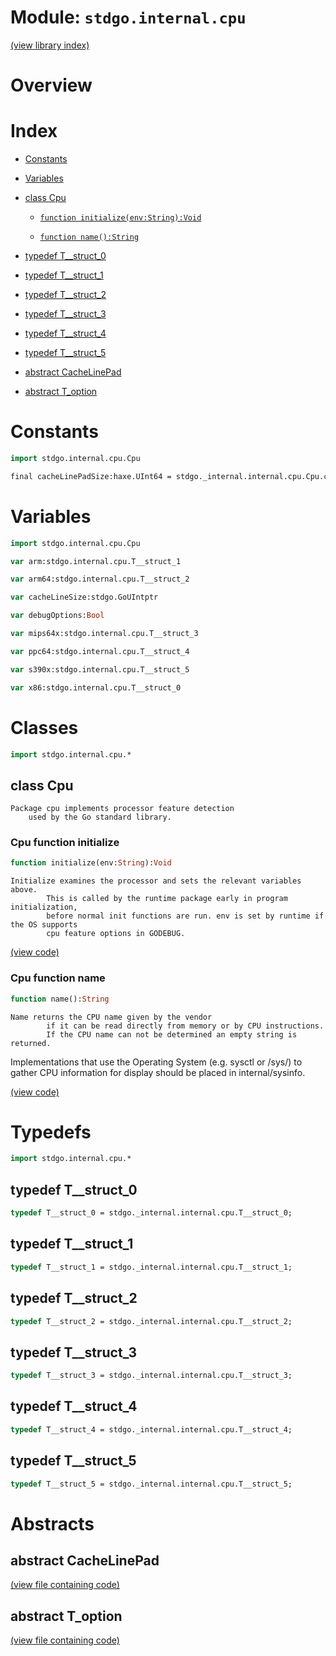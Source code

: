 # Module: `stdgo.internal.cpu`

[(view library index)](../../stdgo.md)


# Overview


# Index


- [Constants](<#constants>)

- [Variables](<#variables>)

- [class Cpu](<#class-cpu>)

  - [`function initialize(env:String):Void`](<#cpu-function-initialize>)

  - [`function name():String`](<#cpu-function-name>)

- [typedef T\_\_struct\_0](<#typedef-t__struct_0>)

- [typedef T\_\_struct\_1](<#typedef-t__struct_1>)

- [typedef T\_\_struct\_2](<#typedef-t__struct_2>)

- [typedef T\_\_struct\_3](<#typedef-t__struct_3>)

- [typedef T\_\_struct\_4](<#typedef-t__struct_4>)

- [typedef T\_\_struct\_5](<#typedef-t__struct_5>)

- [abstract CacheLinePad](<#abstract-cachelinepad>)

- [abstract T\_option](<#abstract-t_option>)

# Constants


```haxe
import stdgo.internal.cpu.Cpu
```


```haxe
final cacheLinePadSize:haxe.UInt64 = stdgo._internal.internal.cpu.Cpu.cacheLinePadSize
```


# Variables


```haxe
import stdgo.internal.cpu.Cpu
```


```haxe
var arm:stdgo.internal.cpu.T__struct_1
```


```haxe
var arm64:stdgo.internal.cpu.T__struct_2
```


```haxe
var cacheLineSize:stdgo.GoUIntptr
```


```haxe
var debugOptions:Bool
```


```haxe
var mips64x:stdgo.internal.cpu.T__struct_3
```


```haxe
var ppc64:stdgo.internal.cpu.T__struct_4
```


```haxe
var s390x:stdgo.internal.cpu.T__struct_5
```


```haxe
var x86:stdgo.internal.cpu.T__struct_0
```


# Classes


```haxe
import stdgo.internal.cpu.*
```


## class Cpu


```
Package cpu implements processor feature detection
    used by the Go standard library.
```
### Cpu function initialize


```haxe
function initialize(env:String):Void
```


```
Initialize examines the processor and sets the relevant variables above.
        This is called by the runtime package early in program initialization,
        before normal init functions are run. env is set by runtime if the OS supports
        cpu feature options in GODEBUG.
```
[\(view code\)](<./Cpu.hx#L126>)


### Cpu function name


```haxe
function name():String
```


```
Name returns the CPU name given by the vendor
        if it can be read directly from memory or by CPU instructions.
        If the CPU name can not be determined an empty string is returned.
```

Implementations that use the Operating System \(e.g. sysctl or /sys/\)
to gather CPU information for display should be placed in internal/sysinfo.  

[\(view code\)](<./Cpu.hx#L137>)


# Typedefs


```haxe
import stdgo.internal.cpu.*
```


## typedef T\_\_struct\_0


```haxe
typedef T__struct_0 = stdgo._internal.internal.cpu.T__struct_0;
```


## typedef T\_\_struct\_1


```haxe
typedef T__struct_1 = stdgo._internal.internal.cpu.T__struct_1;
```


## typedef T\_\_struct\_2


```haxe
typedef T__struct_2 = stdgo._internal.internal.cpu.T__struct_2;
```


## typedef T\_\_struct\_3


```haxe
typedef T__struct_3 = stdgo._internal.internal.cpu.T__struct_3;
```


## typedef T\_\_struct\_4


```haxe
typedef T__struct_4 = stdgo._internal.internal.cpu.T__struct_4;
```


## typedef T\_\_struct\_5


```haxe
typedef T__struct_5 = stdgo._internal.internal.cpu.T__struct_5;
```


# Abstracts


## abstract CacheLinePad


[\(view file containing code\)](<./Cpu.hx>)


## abstract T\_option


[\(view file containing code\)](<./Cpu.hx>)


